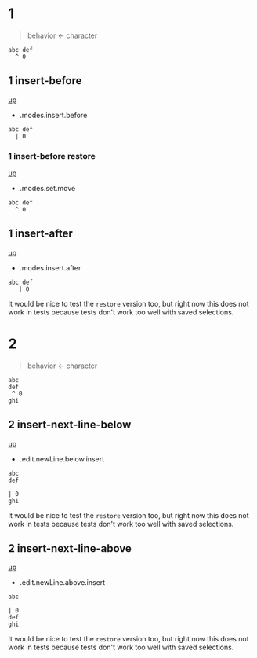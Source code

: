 # 1

> behavior <- character

```
abc def
  ^ 0
```

## 1 insert-before
[up](#1)

- .modes.insert.before

```
abc def
  | 0
```

### 1 insert-before restore
[up](#1-insert-before)

- .modes.set.move

```
abc def
  ^ 0
```

## 1 insert-after
[up](#1)

- .modes.insert.after

```
abc def
   | 0
```

It would be nice to test the `restore` version too, but right now this does not
work in tests because tests don't work too well with saved selections.

# 2

> behavior <- character

```
abc
def
 ^ 0
ghi
```

## 2 insert-next-line-below
[up](#2)

- .edit.newLine.below.insert

```
abc
def

| 0
ghi
```

It would be nice to test the `restore` version too, but right now this does not
work in tests because tests don't work too well with saved selections.

## 2 insert-next-line-above
[up](#2)

- .edit.newLine.above.insert

```
abc

| 0
def
ghi
```

It would be nice to test the `restore` version too, but right now this does not
work in tests because tests don't work too well with saved selections.
